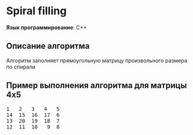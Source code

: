 # Spiral filling
**Язык программирование**: С++

## Описание алгоритма

Алгоритм заполняет прямоугольную матрицу произвольного размера по спирали

## Пример выполнения алгоритма для матрицы 4x5

<pre>
1   2   3   4   5
14  15  16  17  6
13  20  19  18  7
12  11  10   9  8
</pre>